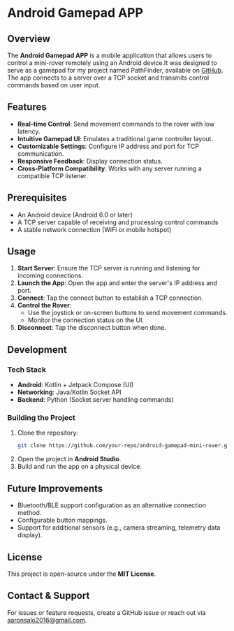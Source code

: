 # Android Gamepad APP

## Overview
The **Android Gamepad APP** is a mobile application that allows users to control a mini-rover remotely using an Android device.It was designed to serve as a gamepad for my project named PathFinder, available on [GitHub](https://github.com/Cyrus243/PathFinder). The app connects to a server over a TCP socket and transmits control commands based on user input.

## Features

- **Real-time Control**: Send movement commands to the rover with low latency.
- **Intuitive Gamepad UI**: Emulates a traditional game controller layout.
- **Customizable Settings**: Configure IP address and port for TCP communication.
- **Responsive Feedback**: Display connection status.
- **Cross-Platform Compatibility**: Works with any server running a compatible TCP listener.

## Prerequisites

- An Android device (Android 6.0 or later)
- A TCP server capable of receiving and processing control commands
- A stable network connection (WiFi or mobile hotspot)

## Usage

1. **Start Server**: Ensure the TCP server is running and listening for incoming connections.
2. **Launch the App**: Open the app and enter the server's IP address and port.
3. **Connect**: Tap the connect button to establish a TCP connection.
4. **Control the Rover**:
   - Use the joystick or on-screen buttons to send movement commands.
   - Monitor the connection status on the UI.
5. **Disconnect**: Tap the disconnect button when done.

## Development

### Tech Stack

- **Android**: Kotlin + Jetpack Compose (UI)
- **Networking**: Java/Kotlin Socket API
- **Backend**: Python (Socket server handling commands)

### Building the Project

1. Clone the repository:
   ```sh
   git clone https://github.com/your-repo/android-gamepad-mini-rover.git
   ```
2. Open the project in **Android Studio**.
3. Build and run the app on a physical device.

## Future Improvements

- Bluetooth/BLE support configuration as an alternative connection method.
- Configurable button mappings.
- Support for additional sensors (e.g., camera streaming, telemetry data display).

## License

This project is open-source under the **MIT License**.

## Contact & Support

For issues or feature requests, create a GitHub issue or reach out via aaronsalo2016@gmail.com.

